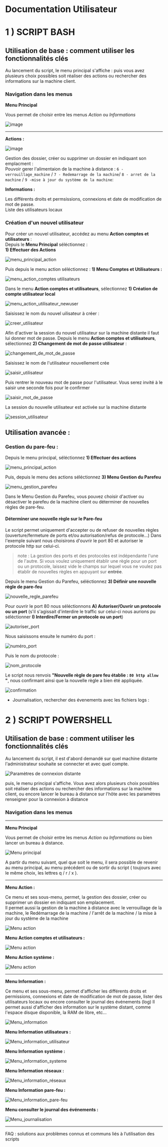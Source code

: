 # Documentation Utilisateur


# 1 ) SCRIPT BASH




## Utilisation de base : comment utiliser les fonctionnalités clés

Au lancement du script, le menu principal s'affiche :
puis vous avez plusieurs choix possibles soit réaliser des actions ou rechercher des informations sur la machine client.

### Navigation dans les menus

**Menu Principal**   

Vous permet de choisir entre les menus _Action_ ou _Informations_

![image](https://github.com/user-attachments/assets/e8f51c2b-44af-4fcf-991d-9aa6c1e61196)


________________________________________________________

**Actions :**

![image](https://github.com/user-attachments/assets/70359be3-1a70-4ae7-bd67-d25e65aca8f2)


Gestion des dossier, créer ou supprimer un dossier en indiquant son emplacment :         
Pouvoir gerer l'alimentaion de la machine à distance : `6 - verrouillage_machine` / `7 - Redemarrage de la machine`/ `8 - arret de la machine` / `9 -mise à jour du système de la machine`:   



**Informations :**   

Les différents droits et permsissions, connexions et date de modification de mot de passe.    
Liste des utilisateurs locaux

### Création d'un nouvel utilisateur

Pour créer un nouvel utilisateur, accédez au menu __Action comptes et utilisateurs__ :\
Depuis le __Menu Principal__ séléctionnez :\
__1) Effectuer des Actions__

![menu_principal_action](https://github.com/WildCodeSchool/TSSR-ANGOU-2409-P2-G2/blob/main/Images/Menu_principal_action.png)

Puis depuis le menu action séléctionnez :
__1) Menu Comptes et Utilisateurs :__

![menu_action_comptes utilisateurs](https://github.com/WildCodeSchool/TSSR-ANGOU-2409-P2-G2/blob/main/Images/menu_action_compte_users.png)

Dans le menu __Action comptes et utilisateurs__, sélectionnez __1) Création de compte utilisateur local__

![menu_action_utilisateur_newuser](https://github.com/WildCodeSchool/TSSR-ANGOU-2409-P2-G2/blob/main/Images/Action_comptes_users.png)

Saisissez le nom du nouvel uilisateur à créer :

![creer_utilisateur](https://github.com/WildCodeSchool/TSSR-ANGOU-2409-P2-G2/blob/main/Images/nouvel_user.png)

Afin d'activer la session du nouvel utilisateur sur la machine distante il faut lui donner mot de passe.
Depuis le menu __Action comptes et utilisateurs__, sélectionnez __2) Changement de mot de passe utilisateur__ :

![changement_de_mot_de_passe](https://github.com/WildCodeSchool/TSSR-ANGOU-2409-P2-G2/blob/main/Images/menu_action_password.png)

Saisissez le nom de l'utilisateur nouvellement crée

![saisir_utilisateur](https://github.com/WildCodeSchool/TSSR-ANGOU-2409-P2-G2/blob/main/Images/utilisateur_modif_password.png)

Puis rentrer le nouveau mot de passe pour l'utilisateur. Vous serez invité à le saisir une seconde fois pour le confirmer

![saisir_mot_de_passe](https://github.com/WildCodeSchool/TSSR-ANGOU-2409-P2-G2/blob/main/Images/saisie_password.png)

La session du nouvelle utilisateur est activée sur la machine distante

![session_utilisateur](https://github.com/WildCodeSchool/TSSR-ANGOU-2409-P2-G2/blob/main/Images/session_utilisateur_cree.png)

## Utilisation avancée :

### Gestion du pare-feu : 

Depuis le menu principal, séléctionnez  __1) Effectuer des actions__

![menu_principal_action](https://github.com/WildCodeSchool/TSSR-ANGOU-2409-P2-G2/blob/main/Images/Menu_principal_action.png)

Puis, depuis le menu des actions séléctionnez __3) Menu Gestion du Parefeu__

![menu_gestion_parefeu](https://github.com/WildCodeSchool/TSSR-ANGOU-2409-P2-G2/blob/main/Images/menu_action_parefeu.png)

Dans le Menu Gestion du Parefeu, vous pouvez choisir d'activer ou désactiver le parefeu de la machine client ou déterminer de nouvelles règles de pare-feu.

#### Déterminer une nouvelle règle sur le Pare-feu
Le script permet uniquement d'accepter ou de refuser de nouvelles règles (ouverture/fermeture de ports et/ou autorisation/refus de protocole...)
Dans l'exemple suivant nous choisirons d'ouvrir le port 80 et autoriser le protocole http sur celui-ci. 
> note : La gestion des ports et des protocoles est indépendante l'une de l'autre. Si vous voulez uniquement établir une règle pour un port ou un protocole, laissez vide le champs sur lequel vous ne voulez pas établir de nouvelles règles en appuyant sur __entrée__.

Depuis le menu Gestion du Parefeu, séléctionnez __3) Définir une nouvelle règle de pare-feu__

![nouvelle_regle_parefeu](https://github.com/WildCodeSchool/TSSR-ANGOU-2409-P2-G2/blob/main/Images/gestion_parefeu_regle.png)

Pour ouvrir le port 80 nous séléctionnons __A) Autoriser/Ouvrir un protocole ou un port__ (s'il s'agissait d'interdire le traffic sur celui-ci nous aurions pu séléctionner __I) Interdire/Fermer un protocole ou un port__)

![autoriser_port](https://github.com/WildCodeSchool/TSSR-ANGOU-2409-P2-G2/blob/main/Images/autoriser_port.png)

Nous saisissons ensuite le numéro du port :

![numéro_port](https://github.com/WildCodeSchool/TSSR-ANGOU-2409-P2-G2/blob/main/Images/num%C3%A9ro_port.png)

Puis le nom du protocole :

![nom_protocole](https://github.com/WildCodeSchool/TSSR-ANGOU-2409-P2-G2/blob/main/Images/protocole.png)

Le script nous renvois __"Nouvelle règle de pare feu établie : `80 http allow` "__, nous confirmant ainsi que la nouvelle règle a bien été appliquée.

![confirmation](https://github.com/WildCodeSchool/TSSR-ANGOU-2409-P2-G2/blob/main/Images/regle_etablie.png)


- Journalisation, rechercher des évenements avec les fichiers logs : 




# 2 ) SCRIPT POWERSHELL


## Utilisation de base : comment utiliser les fonctionnalités clés

Au lancement du script, il est d'abord demandé sur quel machine distante l'administrateur souhaite se connecter et avec quel compte.

![Paramètres de connexion distante ](https://github.com/WildCodeSchool/TSSR-ANGOU-2409-P2-G2/blob/main/Images/connexion_machine_utilisateur2.png)

puis, le menu principal s'affiche. Vous avez alors plusieurs choix possibles soit réaliser des actions ou rechercher des informations sur la machine client, ou encore lancer le bureau à distance sur l'hôte avec les paramètres renseigner pour la connexion à distance



### Navigation dans les menus


________________________________________________________

**Menu Principal**   

Vous permet de choisir entre les menus _Action_ ou _Informations_ ou bien lancer un bureau à distance.

![Menu principal](https://github.com/WildCodeSchool/TSSR-ANGOU-2409-P2-G2/blob/main/Images/Menu_principal2.png)




A partir du menu suivant, quel que soit le menu, il sera possible de revenir au menu principal, au menu précédent ou de sortir du script ( toujours avec le même choix, les lettres q / r / x ).

________________________________________________________

**Menu Action :**

Ce menu et ses sous-menu, permet, la gestion des dossier, créer ou supprimer un dossier en indiquant son emplacement.      
Il permet aussi la gestion de la machine à distance avec le verrouillage de la machine, le Redémarrage de la machine / l'arrêt de la machine  /  la mise à jour du système de la machine


![Menu action](https://github.com/WildCodeSchool/TSSR-ANGOU-2409-P2-G2/blob/main/Images/Menu_action.png)



**Menu Action comptes et utilisateurs :**


![Menu action](https://github.com/WildCodeSchool/TSSR-ANGOU-2409-P2-G2/blob/main/Images/Menu_action_comptes_et_utilisateurs.png)


**Menu Action système :**

![Menu action](https://github.com/WildCodeSchool/TSSR-ANGOU-2409-P2-G2/blob/main/Images/Menu_action_systeme.png)

________________________________________________________

**Menu Information :**  

Ce menu et ses sous-menu, permet d'afficher les différents droits et permissions, connexions et date de modification de mot de passe, lister des utilisateurs locaux ou encore consulter le journal des événements (log)
Il permet aussi d'afficher des information sur le système distant, comme l'espace disque disponible, la RAM de libre, etc...

![Menu_information](https://github.com/WildCodeSchool/TSSR-ANGOU-2409-P2-G2/blob/main/Images/Menu_information.png)



**Menu Information utilisateurs :** 

![Menu_information_utilisateur](https://github.com/WildCodeSchool/TSSR-ANGOU-2409-P2-G2/blob/main/Images/Menu_information_utilisateur.png)



**Menu Information système :** 



![Menu_information_systeme](https://github.com/WildCodeSchool/TSSR-ANGOU-2409-P2-G2/blob/main/Images/Menu_information_systeme.png)


**Menu Information réseaux :**

![Menu_information_réseaux](https://github.com/WildCodeSchool/TSSR-ANGOU-2409-P2-G2/blob/main/Images/Menu_information_reseaux.png)


**Menu Information pare-feu :**

![Menu_information_pare-feu](https://github.com/WildCodeSchool/TSSR-ANGOU-2409-P2-G2/blob/main/Images/Menu_information_pare-feu.png)




**Menu consulter le journal des événements :**

![Menu_journalisation](https://github.com/WildCodeSchool/TSSR-ANGOU-2409-P2-G2/blob/main/Images/menujournalisation.png)







________________________________________________________





FAQ : solutions aux problèmes connus et communs liés à l’utilisation des scripts
